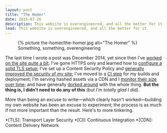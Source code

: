 ```yaml
---
layout: post
title: "The Homer"
date: 2015-07-26
description: This website is overengineered, and all the better for it.
lead: This website is overengineered, and all the better for it.
---
```


<figure>
    {% picture the-homer/the-homer.jpg alt="The Homer" %}
    <figcaption>Something, something, overengineering</figcaption>
</figure>

The last time I wrote a post was December 2014, yet since then I've [worked on the site quite a bit](https://github.com/davidrapson/davidrapson.co.uk/commits/master). I've gone HTTPS only and learned how to [configure a solid TLS setup](https://www.ssllabs.com/ssltest/analyze.html?d=davidrapson.co.uk); I've set up a Content Security Policy and [generally improved the security of my site](https://httpsecurityreport.com/?report=davidrapson.co.uk); I've moved to a [CI step](https://circleci.com/gh/davidrapson/davidrapson.co.uk/) for my builds and deployment; I'm serving hashed assets via a CDN and I [monitor their size over time](https://twitter.com/davidrapson/status/550769765447655424); and have generally [dorked around](https://github.com/davidrapson/davidrapson.co.uk/commit/013f70ffdf640a69e02dbe87c0534dddc85dab03) with the whole thing. **But the thing is, I didn't need to do any of this** *(but I'm totally glad I did)*.

More than being an excuse to write—which clearly hasn't worked—building my own website has been an excuse to experiment; the process is as much if not more important than the result. Here's to more tinkering.

*[TLS]: Transport Layer Security
*[CI]: Continuous Integration
*[CDN]: Content Delivery Network
